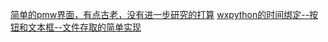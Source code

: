 [简单的pmw界面，有点古老，没有进一步研究的打算](tk_pmw_example.py)
[wxpython的时间绑定--按钮和文本框--文件存取的简单实现](wxpython_code4test.py)